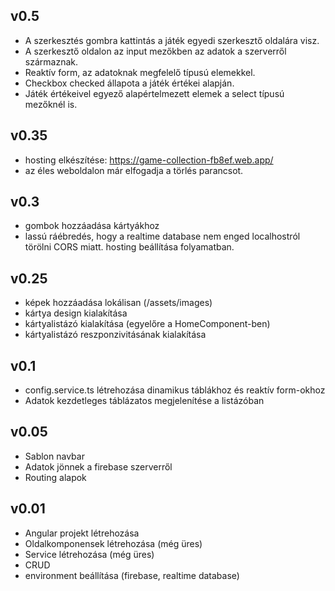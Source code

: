 ## v0.5
- A szerkesztés gombra kattintás a játék egyedi szerkesztő oldalára visz.
- A szerkesztő oldalon az input mezőkben az adatok a szerverről származnak.
- Reaktív form, az adatoknak megfelelő típusú elemekkel.
- Checkbox checked állapota a játék értékei alapján.
- Játék értékeivel egyező alapértelmezett elemek a select típusú mezőknél is.

## v0.35
- hosting elkészítése: https://game-collection-fb8ef.web.app/
- az éles weboldalon már elfogadja a törlés parancsot.

## v0.3
- gombok hozzáadása kártyákhoz
- lassú ráébredés, hogy a realtime database nem enged localhostról törölni 
CORS miatt. hosting beállítása folyamatban.

## v0.25
- képek hozzáadása lokálisan (/assets/images)
- kártya design kialakítása
- kártyalistázó kialakítása (egyelőre a HomeComponent-ben)
- kártyalistázó reszponzivitásának kialakítása

## v0.1
- config.service.ts létrehozása dinamikus táblákhoz és reaktív form-okhoz
- Adatok kezdetleges táblázatos megjelenítése a listázóban

## v0.05
- Sablon navbar
- Adatok jönnek a firebase szerverről
- Routing alapok

## v0.01
- Angular projekt létrehozása
- Oldalkomponensek létrehozása (még üres)
- Service létrehozása (még üres)
- CRUD
- environment beállítása (firebase, realtime database)
